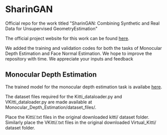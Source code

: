 # SharinGAN
Official repo for the work titled "SharinGAN: Combining Synthetic and Real Data for Unsupervised GeometryEstimation"

The official project website for this work can be found <a href="https://koutilya-pnvr.github.io/SharinGAN/">here</a>.

We added the training and validation codes for both the tasks of Monocular Depth Estimation and Face Normal Estimation. We hope to improve the repository with time. We appreciate your inputs and feedback

## Monocular Depth Estimation
The trained model for the monocular depth estimation task is availabe <a href="https://drive.google.com/file/d/13fu5SMRQxRGpsMJUmhRv3haAKmi__ofR/view?usp=sharing">here</a>.

The dataset files required for the Kitti_dataloader.py and VKitti_dataloader.py are made available at Monocular_Depth_Estimation/dataset_files/.

Place the Kitti/.txt files in the original downloaded kitti/ dataset folder. Similarly place the VKitti/.txt files in the original downloaded Virtual_Kitti/ dataset folder.